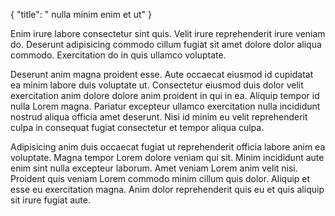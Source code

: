{
  "title": " nulla minim enim et ut"
}

Enim irure labore consectetur sint quis. Velit irure reprehenderit irure veniam do. Deserunt adipisicing commodo cillum fugiat sit amet dolore dolor aliqua commodo. Exercitation do in quis ullamco voluptate.

Deserunt anim magna proident esse. Aute occaecat eiusmod id cupidatat ea minim labore duis voluptate ut. Consectetur eiusmod duis dolor velit exercitation anim dolore dolore anim proident in qui in ea. Aliquip tempor id nulla Lorem magna. Pariatur excepteur ullamco exercitation nulla incididunt nostrud aliqua officia amet deserunt. Nisi id minim eu velit reprehenderit culpa in consequat fugiat consectetur et tempor aliqua culpa.

Adipisicing anim duis occaecat fugiat ut reprehenderit officia labore anim ea voluptate. Magna tempor Lorem dolore veniam qui sit. Minim incididunt aute enim sint nulla excepteur laborum. Amet veniam Lorem anim velit nisi. Proident quis veniam Lorem commodo minim cillum quis dolor. Aliquip et esse eu exercitation magna. Anim dolor reprehenderit quis eu et quis aliquip sit irure fugiat aute.